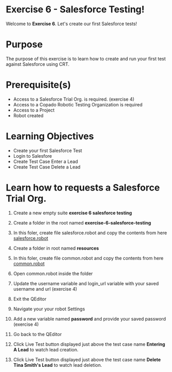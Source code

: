 # Exercise 6 - Salesforce Testing!

Welcome to **Exercise 6**. Let's create our first Salesforce tests!

# Purpose

The purpose of this exercise is to learn how to create and run your first test against Salesforce using CRT.

# Prerequisite(s)

- Access to a Salesforce Trial Org. is required. (exercise 4)
- Access to a Copado Robotic Testing Organization is required
- Access to a Project
- Robot created

# Learning Objectives

- Create your first Salesforce Test
- Login to Salesfore
- Create Test Case Enter a Lead
- Create Test Case Delete a Lead

# Learn how to requests a Salesforce Trial Org.

1. Create a new empty suite **exercise 6 salesforce testing**

2. Create a folder in the root named **exercise-6-salesforce-testing**

3. In this foler, create file salesforce.robot and copy the contents from here [salesforce.robot](https://bitbucket.org/copado-robotic-testing/training-exercises/raw/09baec6c0a5766831b6ba7e4f6a37f3e3a09e043/exercise-6-salesforce-testing/salesforce.robot)

4. Create a folder in root named **resources**

5. In this foler, create file common.robot and copy the contents from here [common.robot](https://bitbucket.org/copado-robotic-testing/training-exercises/raw/09baec6c0a5766831b6ba7e4f6a37f3e3a09e043/resources/common.robot)

6. Open common.robot inside the folder

7. Update the username variable and login_url variable with your saved username and url (exercise 4)

8. Exit the QEditor

9. Navigate your your robot Settings

10. Add a new variable named **password** and provide your saved password (exercise 4)

11. Go back to the QEditor

12. Click Live Test button displayed just above the test case name **Entering A Lead** to watch lead creation.

13. Click Live Test button displayed just above the test case name **Delete Tina Smith's Lead** to watch lead deletion.